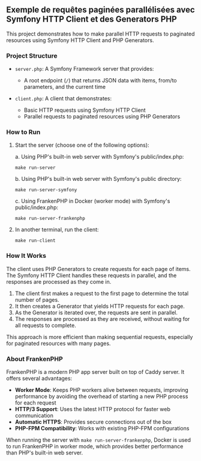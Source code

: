 ## Exemple de requêtes paginées parallélisées avec Symfony HTTP Client et des Generators PHP

This project demonstrates how to make parallel HTTP requests to paginated resources using Symfony HTTP Client and PHP Generators.

### Project Structure

- `server.php`: A Symfony Framework server that provides:
  - A root endpoint (`/`) that returns JSON data with items, from/to parameters, and the current time

- `client.php`: A client that demonstrates:
  - Basic HTTP requests using Symfony HTTP Client
  - Parallel requests to paginated resources using PHP Generators

### How to Run

1. Start the server (choose one of the following options):

   a. Using PHP's built-in web server with Symfony's public/index.php:
   ```
   make run-server
   ```

   b. Using PHP's built-in web server with Symfony's public directory:
   ```
   make run-server-symfony
   ```

   c. Using FrankenPHP in Docker (worker mode) with Symfony's public/index.php:
   ```
   make run-server-frankenphp
   ```

2. In another terminal, run the client:
   ```
   make run-client
   ```

### How It Works

The client uses PHP Generators to create requests for each page of items. The Symfony HTTP Client handles these requests in parallel, and the responses are processed as they come in.

1. The client first makes a request to the first page to determine the total number of pages.
2. It then creates a Generator that yields HTTP requests for each page.
3. As the Generator is iterated over, the requests are sent in parallel.
4. The responses are processed as they are received, without waiting for all requests to complete.

This approach is more efficient than making sequential requests, especially for paginated resources with many pages.

### About FrankenPHP

FrankenPHP is a modern PHP app server built on top of Caddy server. It offers several advantages:

- **Worker Mode**: Keeps PHP workers alive between requests, improving performance by avoiding the overhead of starting a new PHP process for each request
- **HTTP/3 Support**: Uses the latest HTTP protocol for faster web communication
- **Automatic HTTPS**: Provides secure connections out of the box
- **PHP-FPM Compatibility**: Works with existing PHP-FPM configurations

When running the server with `make run-server-frankenphp`, Docker is used to run FrankenPHP in worker mode, which provides better performance than PHP's built-in web server.
